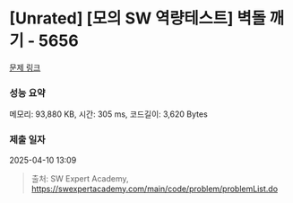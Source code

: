 # [Unrated] [모의 SW 역량테스트] 벽돌 깨기 - 5656 

[문제 링크](https://swexpertacademy.com/main/code/problem/problemDetail.do?contestProbId=AWXRQm6qfL0DFAUo) 

### 성능 요약

메모리: 93,880 KB, 시간: 305 ms, 코드길이: 3,620 Bytes

### 제출 일자

2025-04-10 13:09



> 출처: SW Expert Academy, https://swexpertacademy.com/main/code/problem/problemList.do